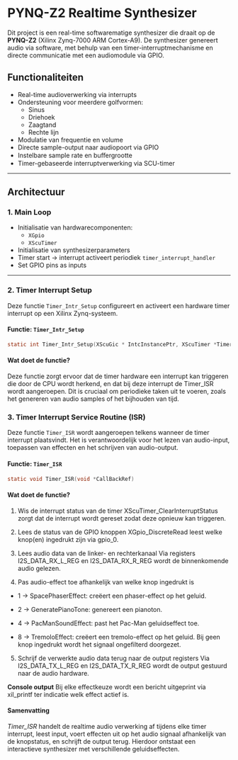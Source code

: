 # PYNQ-Z2 Realtime Synthesizer

Dit project is een real-time softwarematige synthesizer die draait op de **PYNQ-Z2** (Xilinx Zynq-7000 ARM Cortex-A9). De synthesizer genereert audio via software, met behulp van een timer-interruptmechanisme en directe communicatie met een audiomodule via GPIO.

## Functionaliteiten

- Real-time audioverwerking via interrupts
- Ondersteuning voor meerdere golfvormen:
  - Sinus
  - Driehoek
  - Zaagtand
  - Rechte lijn
- Modulatie van frequentie en volume
- Directe sample-output naar audiopoort via GPIO
- Instelbare sample rate en buﬀergrootte
- Timer-gebaseerde interruptverwerking via SCU-timer

---

## Architectuur

### 1. **Main Loop**

- Initialisatie van hardwarecomponenten:
  - `XGpio`
  - `XScuTimer`
- Initialisatie van synthesizerparameters
- Timer start → interrupt activeert periodiek `timer_interrupt_handler`
- Set GPIO pins as inputs

---

### 2. **Timer Interrupt Setup**  

Deze functie `Timer_Intr_Setup` configureert en activeert een hardware timer interrupt op een Xilinx Zynq-systeem.

#### Functie: `Timer_Intr_Setup`

```c
static int Timer_Intr_Setup(XScuGic * IntcInstancePtr, XScuTimer *TimerInstancePtr, u16 TimerIntrId)
```

#### Wat doet de functie?
Deze functie zorgt ervoor dat de timer hardware een interrupt kan triggeren die door de CPU wordt herkend, en dat bij deze interrupt de Timer_ISR wordt aangeroepen. Dit is cruciaal om periodieke taken uit te voeren, zoals het genereren van audio samples of het bijhouden van tijd.

### 3. **Timer Interrupt Service Routine (ISR)**

Deze functie `Timer_ISR` wordt aangeroepen telkens wanneer de timer interrupt plaatsvindt. Het is verantwoordelijk voor het lezen van audio-input, toepassen van effecten en het schrijven van audio-output.

#### Functie: `Timer_ISR`

```c
static void Timer_ISR(void *CallBackRef)
```

#### Wat doet de functie?
1. Wis de interrupt status van de timer
XScuTimer_ClearInterruptStatus zorgt dat de interrupt wordt gereset zodat deze opnieuw kan triggeren.

2. Lees de status van de GPIO knoppen
XGpio_DiscreteRead leest welke knop(en) ingedrukt zijn via gpio_0.

3. Lees audio data van de linker- en rechterkanaal
Via registers I2S_DATA_RX_L_REG en I2S_DATA_RX_R_REG wordt de binnenkomende audio gelezen.

4. Pas audio-effect toe afhankelijk van welke knop ingedrukt is

- 1 → SpacePhaserEffect: creëert een phaser-effect op het geluid.

- 2 → GeneratePianoTone: genereert een pianoton.

- 4 → PacManSoundEffect: past het Pac-Man geluidseffect toe.

- 8 → TremoloEffect: creëert een tremolo-effect op het geluid.
Bij geen knop ingedrukt wordt het signaal ongefilterd doorgezet.

5. Schrijf de verwerkte audio data terug naar de output registers
Via I2S_DATA_TX_L_REG en I2S_DATA_TX_R_REG wordt de output gestuurd naar de audio hardware.

**Console output**
Bij elke effectkeuze wordt een bericht uitgeprint via xil_printf ter indicatie welk effect actief is.

#### Samenvatting
*Timer_ISR* handelt de realtime audio verwerking af tijdens elke timer interrupt, leest input, voert effecten uit op het audio signaal afhankelijk van de knopstatus, en schrijft de output terug. Hierdoor ontstaat een interactieve synthesizer met verschillende geluidseffecten.